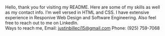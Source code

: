  Hello, thank you for visiting my README. Here are some of my skills as well as my contact info.
 I’m well versed in HTML and CSS.
 I have extensive experience in Responive Web Design and Software Engineering.
 Also feel free to reach out to me on LinkedIn.  
 Ways to reach me, Email: justinbilleci15@gmail.com Phone: (925) 759-7068 
